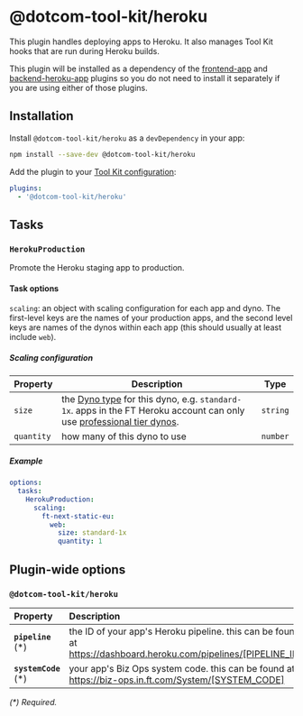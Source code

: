 # @dotcom-tool-kit/heroku

This plugin handles deploying apps to Heroku. It also manages Tool Kit hooks that are run during Heroku builds.

This plugin will be installed as a dependency of the [frontend-app](https://github.com/Financial-Times/dotcom-tool-kit/tree/main/plugins/frontend-app) and [backend-heroku-app](https://github.com/Financial-Times/dotcom-tool-kit/tree/main/plugins/backend-heroku-app) plugins so you do not need to install it separately if you are using either of those plugins.

## Installation

Install `@dotcom-tool-kit/heroku` as a `devDependency` in your app:

```sh
npm install --save-dev @dotcom-tool-kit/heroku
```

Add the plugin to your [Tool Kit configuration](https://github.com/financial-times/dotcom-tool-kit/blob/main/readme.md#configuration):

```yaml
plugins:
  - '@dotcom-tool-kit/heroku'
```

<!-- begin autogenerated docs -->
## Tasks

### `HerokuProduction`

Promote the Heroku staging app to production.

#### Task options

`scaling`: an object with scaling configuration for each app and dyno. The first-level keys are the names of your production apps, and the second level keys are names of the dynos within each app (this should usually at least include `web`).

##### Scaling configuration

| Property | Description | Type |
|-|-|-|
| `size` | the [Dyno type](https://devcenter.heroku.com/articles/dyno-types) for this dyno, e.g. `standard-1x`. apps in the FT Heroku account can only use [professional tier dynos](https://devcenter.heroku.com/articles/dyno-types#dyno-tiers-and-mixing-dyno-types). | `string` |
| `quantity` | how many of this dyno to use | `number` |

##### Example

~~~yml
options:
  tasks:
    HerokuProduction:
      scaling:
        ft-next-static-eu:
          web:
            size: standard-1x
            quantity: 1
~~~


<!-- hide autogenerated schema docs:

#### Task options

| Property           | Type                                                                                                                                                                                                                       |
| :----------------- | :------------------------------------------------------------------------------------------------------------------------------------------------------------------------------------------------------------------------- |
| **`scaling`** (\*) | _Object with dynamic keys of type_ `string` _and values of type_ _Object with dynamic keys of type_ `string` _and values of type_ _Object with properties:_<ul><li>`size`: `string`</li><li>`quantity`: `number`</li></ul> |

_(\*) Required._

### `HerokuStaging`

Deploy to the Heroku staging app.


### `HerokuReview`

Create and deploy a Heroku review app.


### `HerokuTeardown`

Scale down the Heroku staging app once it's no longer needed.

-->


## Plugin-wide options

### `@dotcom-tool-kit/heroku`

| Property              | Description                                                                                                     | Type     |
| :-------------------- | :-------------------------------------------------------------------------------------------------------------- | :------- |
| **`pipeline`** (\*)   | the ID of your app's Heroku pipeline. this can be found at https://dashboard.heroku.com/pipelines/[PIPELINE_ID] | `string` |
| **`systemCode`** (\*) | your app's Biz Ops system code. this can be found at https://biz-ops.in.ft.com/System/[SYSTEM_CODE]             | `string` |

_(\*) Required._
<!-- end autogenerated docs -->
